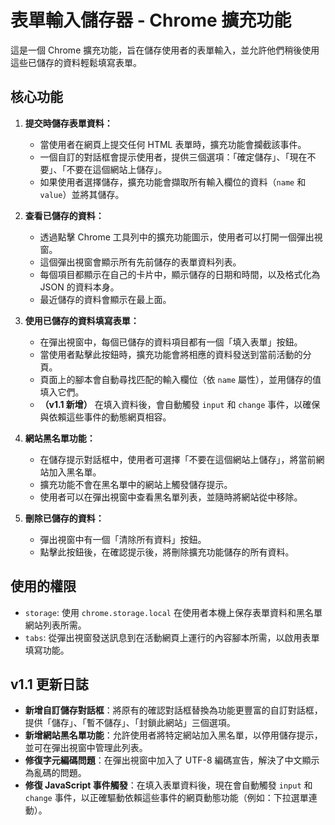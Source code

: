 # 表單輸入儲存器 - Chrome 擴充功能

這是一個 Chrome 擴充功能，旨在儲存使用者的表單輸入，並允許他們稍後使用這些已儲存的資料輕鬆填寫表單。

## 核心功能

1.  **提交時儲存表單資料：**
    - 當使用者在網頁上提交任何 HTML 表單時，擴充功能會攔截該事件。
    - 一個自訂的對話框會提示使用者，提供三個選項：「確定儲存」、「現在不要」、「不要在這個網站上儲存」。
    - 如果使用者選擇儲存，擴充功能會擷取所有輸入欄位的資料（`name` 和 `value`）並將其儲存。

2.  **查看已儲存的資料：**
    - 透過點擊 Chrome 工具列中的擴充功能圖示，使用者可以打開一個彈出視窗。
    - 這個彈出視窗會顯示所有先前儲存的表單資料列表。
    - 每個項目都顯示在自己的卡片中，顯示儲存的日期和時間，以及格式化為 JSON 的資料本身。
    - 最近儲存的資料會顯示在最上面。

3.  **使用已儲存的資料填寫表單：**
    - 在彈出視窗中，每個已儲存的資料項目都有一個「填入表單」按鈕。
    - 當使用者點擊此按鈕時，擴充功能會將相應的資料發送到當前活動的分頁。
    - 頁面上的腳本會自動尋找匹配的輸入欄位（依 `name` 屬性），並用儲存的值填入它們。
    - **（v1.1 新增）** 在填入資料後，會自動觸發 `input` 和 `change` 事件，以確保與依賴這些事件的動態網頁相容。

4.  **網站黑名單功能：**
    - 在儲存提示對話框中，使用者可選擇「不要在這個網站上儲存」，將當前網站加入黑名單。
    - 擴充功能不會在黑名單中的網站上觸發儲存提示。
    - 使用者可以在彈出視窗中查看黑名單列表，並隨時將網站從中移除。

5.  **刪除已儲存的資料：**
    - 彈出視窗中有一個「清除所有資料」按鈕。
    - 點擊此按鈕後，在確認提示後，將刪除擴充功能儲存的所有資料。

## 使用的權限

-   `storage`: 使用 `chrome.storage.local` 在使用者本機上保存表單資料和黑名單網站列表所需。
-   `tabs`: 從彈出視窗發送訊息到在活動網頁上運行的內容腳本所需，以啟用表單填寫功能。

## v1.1 更新日誌

- **新增自訂儲存對話框**：將原有的確認對話框替換為功能更豐富的自訂對話框，提供「儲存」、「暫不儲存」、「封鎖此網站」三個選項。
- **新增網站黑名單功能**：允許使用者將特定網站加入黑名單，以停用儲存提示，並可在彈出視窗中管理此列表。
- **修復字元編碼問題**：在彈出視窗中加入了 UTF-8 編碼宣告，解決了中文顯示為亂碼的問題。
- **修復 JavaScript 事件觸發**：在填入表單資料後，現在會自動觸發 `input` 和 `change` 事件，以正確驅動依賴這些事件的網頁動態功能（例如：下拉選單連動）。
